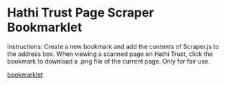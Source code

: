 <!DOCTYPE html>
<html lang="en">
<head>
    <meta charset="UTF-8">
    <meta http-equiv="X-UA-Compatible" content="IE=edge">
    <meta name="viewport" content="width=device-width, initial-scale=1.0">
</head>
<body>
    <h1>Hathi Trust Page Scraper Bookmarklet</h1>
    <div>Instructions: Create a new bookmark and add the contents of Scraper.js to the address box. When viewing a scanned page on Hathi Trust, click the bookmark to download a .png file of the current page. Only for fair use.</div>
    <p>
    <a href="javascript:(function()%7B(()%20%3D%3E%20%7B%0A%20%20%20%20var%20url%20%3D%20window.location.href%3B%0A%20%20%20%20var%20contentId%20%3D%20url.split(%2F%5B%3D%26%5D%2F)%5B1%5D%3B%0A%20%20%20%20var%20urlImgRoot%20%3D%20'https%3A%2F%2Fbabel.hathitrust.org%2Fcgi%2Fimgsrv%2Fimage%3Fid%3D'%3B%0A%20%20%20%20var%20pageNum%20%3D%20url.split('seq%3D')%5B1%5D%3B%0A%20%20%20%20var%20parameters%20%3D%20'size%3D300%3Brotation%3D0'%3B%0A%20%20%20%20var%20builtUrl%20%3D%20urlImgRoot%20%2B%20contentId%20%2B%20'%3B'%20%2B%20'seq%3D'%20%2B%20pageNum%20%2B%20'%3B'%20%2B%20parameters%3B%0A%20%20%20%20var%20fileName%20%3D%20pageNum%20%2B%20'.png'%3B%0A%20%20%20%20fetch(builtUrl%2C%20%7B%0A%20%20%20%20%20%20'headers'%3A%20%7B%0A%20%20%20%20%20%20%20%20'accept'%3A%20'*%2F*'%2C%0A%20%20%20%20%20%20%20%20'accept-language'%3A%20'en-US%2Cen%3Bq%3D0.9'%2C%0A%20%20%20%20%20%20%20%20'sec-ch-ua'%3A%20'%5C'%20Not%20A%3BBrand%5C'%3Bv%3D%5C'99%5C'%2C%20%5C'Chromium%5C'%3Bv%3D%5C'90%5C'%2C%20%5C'Google%20Chrome%5C'%3Bv%3D%5C'90%5C''%2C%0A%20%20%20%20%20%20%20%20'sec-ch-ua-mobile'%3A%20'%3F0'%2C%0A%20%20%20%20%20%20%20%20'sec-fetch-dest'%3A%20'empty'%2C%0A%20%20%20%20%20%20%20%20'sec-fetch-mode'%3A%20'cors'%2C%0A%20%20%20%20%20%20%20%20'sec-fetch-site'%3A%20'same-origin'%0A%20%20%20%20%20%20%7D%2C%0A%20%20%20%20%20%20'referrerPolicy'%3A%20'strict-origin-when-cross-origin'%2C%0A%20%20%20%20%20%20'body'%3A%20null%2C%0A%20%20%20%20%20%20'method'%3A%20'GET'%2C%0A%20%20%20%20%20%20'mode'%3A%20'cors'%2C%0A%20%20%20%20%20%20'credentials'%3A%20'include'%0A%20%20%20%20%7D).then(response%20%3D%3E%20response.blob())%0A%20%20%20%20%20%20.then(blob%20%3D%3E%20%7B%0A%20%20%20%20%20%20%20%20var%20file%20%3D%20window.URL.createObjectURL(blob)%3B%0A%20%20%20%20%20%20%20%20var%20link%20%3D%20document.createElement('a')%3B%0A%20%20%20%20%20%20%20%20link.href%20%3D%20file%3B%0A%20%20%20%20%20%20%20%20link.download%20%3D%20fileName%3B%0A%20%20%20%20%20%20%20%20document.body.appendChild(link)%3B%0A%20%20%20%20%20%20%20%20link.click()%3B%0A%20%20%20%20%20%20%20%20document.body.removeChild(link)%3B%0A%20%20%20%20%20%20%20%20window.URL.revokeObjectURL(blob)%0A%20%20%20%20%7D)%0A%20%20%7D)()%7D)()%3B">bookmarklet</a></p>
    <br>
</body>
</html>
